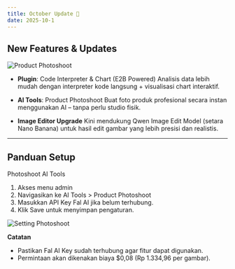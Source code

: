 ```yaml
---
title: October Update 🎉
date: 2025-10-1   
---
```


## New Features & Updates

![Product Photoshoot](https://res.cloudinary.com/moyadev/image/upload/v1759284449/maia/releases/photoshotai_hcqak9.png)

- **Plugin**: Code Interpreter & Chart (E2B Powered)
Analisis data lebih mudah dengan interpreter kode langsung + visualisasi chart interaktif.

- **AI Tools**: Product Photoshoot
Buat foto produk profesional secara instan menggunakan AI – tanpa perlu studio fisik.

- **Image Editor Upgrade**
Kini mendukung Qwen Image Edit Model (setara Nano Banana) untuk hasil edit gambar yang lebih presisi dan realistis.

---

## Panduan Setup

Photoshoot AI Tools
1. Akses menu admin
2. Navigasikan ke AI Tools > Product Photoshoot
3. Masukkan API Key Fal AI jika belum terhubung.
4. Klik Save untuk menyimpan pengaturan.

![Setting Photoshoot](https://res.cloudinary.com/moyadev/image/upload/v1759285408/maia/releases/setting-photoshoot_k3hkea.jpg)

**Catatan**
- Pastikan Fal AI Key sudah terhubung agar fitur dapat digunakan.
- Permintaan akan dikenakan biaya $0,08 (Rp 1.334,96 per gambar).




